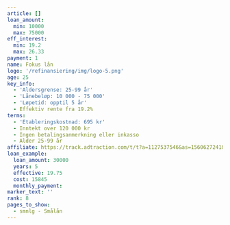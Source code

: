 ```yaml
---
article: []
loan_amount:
  min: 10000
  max: 75000
eff_interest:
  min: 19.2
  max: 26.33
payment: 1
name: Fokus lån
logo: '/refinansiering/img/logo-5.png'
age: 25
key_info:
  - 'Aldersgrense: 25-99 år'
  - 'Lånebeløp: 10 000 - 75 000'
  - 'Løpetid: opptil 5 år'
  - Effektiv rente fra 19.2%
terms:
  - 'Etableringskostnad: 695 kr'
  - Inntekt over 120 000 kr
  - Ingen betalingsanmerkning eller inkasso
  - Alder 25-99 år
affiliate: https://track.adtraction.com/t/t?a=1127537546&as=1560627241&t=2&tk=1
loan_example:
  loan_amount: 30000
  years: 5
  effective: 19.75
  cost: 15845
  monthly_payment:
marker_text: ''
rank: 8
pages_to_show:
  - smnlg - Smålån
---
```

